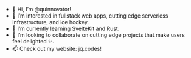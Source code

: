 - 👋 Hi, I’m @quinnovator!
- 👀 I’m interested in fullstack web apps, cutting edge serverless infrastructure, and ice hockey.
- 🌱 I’m currently learning SvelteKit and Rust.
- 💞️ I’m looking to collaborate on cutting edge projects that make users feel delighted ✨.
- 📫 Check out my website: jq.codes!

<!---
quinnovator/quinnovator is a ✨ special ✨ repository because its `README.md` (this file) appears on your GitHub profile.
You can click the Preview link to take a look at your changes.
--->
